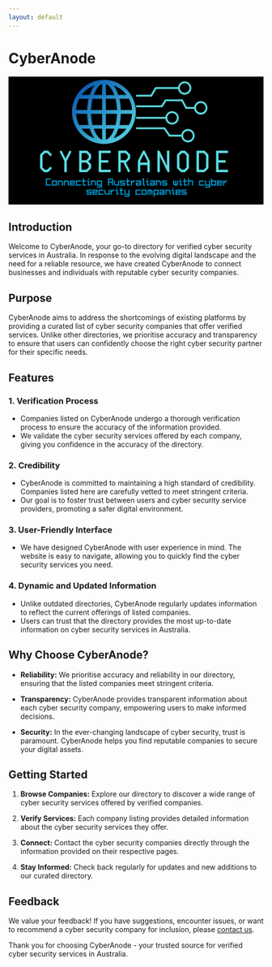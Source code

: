 ```yaml
---
layout: default
---
```


# CyberAnode

![CyberAnode Logo](assets/cyberanode_github.png)

## Introduction

Welcome to CyberAnode, your go-to directory for verified cyber security services in Australia. In response to the evolving digital landscape and the need for a reliable resource, we have created CyberAnode to connect businesses and individuals with reputable cyber security companies.

## Purpose

CyberAnode aims to address the shortcomings of existing platforms by providing a curated list of cyber security companies that offer verified services. Unlike other directories, we prioritise accuracy and transparency to ensure that users can confidently choose the right cyber security partner for their specific needs.

## Features

### 1. **Verification Process**
   - Companies listed on CyberAnode undergo a thorough verification process to ensure the accuracy of the information provided.
   - We validate the cyber security services offered by each company, giving you confidence in the accuracy of the directory.

### 2. **Credibility**
   - CyberAnode is committed to maintaining a high standard of credibility. Companies listed here are carefully vetted to meet stringent criteria.
   - Our goal is to foster trust between users and cyber security service providers, promoting a safer digital environment.

### 3. **User-Friendly Interface**
   - We have designed CyberAnode with user experience in mind. The website is easy to navigate, allowing you to quickly find the cyber security services you need.

### 4. **Dynamic and Updated Information**
   - Unlike outdated directories, CyberAnode regularly updates information to reflect the current offerings of listed companies.
   - Users can trust that the directory provides the most up-to-date information on cyber security services in Australia.

## Why Choose CyberAnode?

- **Reliability:** We prioritise accuracy and reliability in our directory, ensuring that the listed companies meet stringent criteria.
  
- **Transparency:** CyberAnode provides transparent information about each cyber security company, empowering users to make informed decisions.

- **Security:** In the ever-changing landscape of cyber security, trust is paramount. CyberAnode helps you find reputable companies to secure your digital assets.

## Getting Started

1. **Browse Companies:** Explore our directory to discover a wide range of cyber security services offered by verified companies.
   
2. **Verify Services:** Each company listing provides detailed information about the cyber security services they offer. 

3. **Connect:** Contact the cyber security companies directly through the information provided on their respective pages.

4. **Stay Informed:** Check back regularly for updates and new additions to our curated directory.

## Feedback

We value your feedback! If you have suggestions, encounter issues, or want to recommend a cyber security company for inclusion, please [contact us](mailto:feedback@cyberanode.com).

Thank you for choosing CyberAnode - your trusted source for verified cyber security services in Australia.
